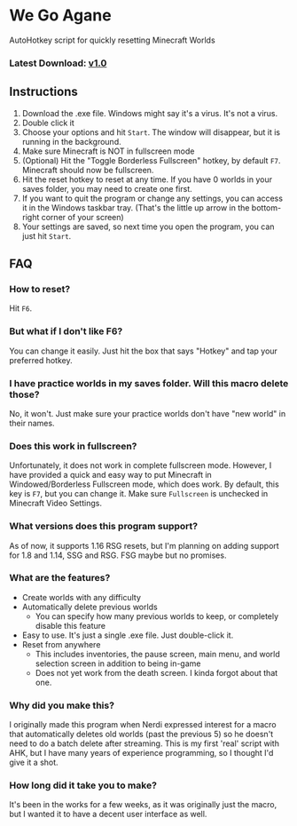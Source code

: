 # We Go Agane
AutoHotkey script for quickly resetting Minecraft Worlds

### Latest Download: [v1.0](https://github.com/digilog-d/we-go-agane/releases)

## Instructions
1. Download the .exe file. Windows might say it's a virus. It's not a virus.
2. Double click it
3. Choose your options and hit ```Start```. The window will disappear, but it is running in the background.
4. Make sure Minecraft is NOT in fullscreen mode
5. (Optional) Hit the "Toggle Borderless Fullscreen" hotkey, by default ```F7```. Minecraft should now be fullscreen.
7. Hit the reset hotkey to reset at any time. If you have 0 worlds in your saves folder, you may need to create one first.
8. If you want to quit the program or change any settings, you can access it in the Windows taskbar tray. (That's the little up arrow in the bottom-right corner of your screen)
9. Your settings are saved, so next time you open the program, you can just hit ```Start```.

## FAQ

### How to reset?
Hit ```F6```.

### But what if I don't like F6?
You can change it easily. Just hit the box that says "Hotkey" and tap your preferred hotkey.

### I have practice worlds in my saves folder. Will this macro delete those?
No, it won't. Just make sure your practice worlds don't have "new world" in their names.

### Does this work in fullscreen?
Unfortunately, it does not work in complete fullscreen mode. However, I have provided a quick and easy way to put Minecraft in Windowed/Borderless Fullscreen mode, which does work. By default, this key is ```F7```, but you can change it. Make sure ```Fullscreen``` is unchecked in Minecraft Video Settings.

### What versions does this program support?
As of now, it supports 1.16 RSG resets, but I'm planning on adding support for 1.8 and 1.14, SSG and RSG. FSG maybe but no promises.

### What are the features?
- Create worlds with any difficulty
- Automatically delete previous worlds
  - You can specify how many previous worlds to keep, or completely disable this feature
- Easy to use. It's just a single .exe file. Just double-click it.
- Reset from anywhere
  - This includes inventories, the pause screen, main menu, and world selection screen in addition to being in-game
  - Does not yet work from the death screen. I kinda forgot about that one.

### Why did you make this?
I originally made this program when Nerdi expressed interest for a macro that automatically deletes old worlds (past the previous 5) so he doesn't need to do a batch delete after streaming. This is my first 'real' script with AHK, but I have many years of experience programming, so I thought I'd give it a shot.

### How long did it take you to make?
It's been in the works for a few weeks, as it was originally just the macro, but I wanted it to have a decent user interface as well.
